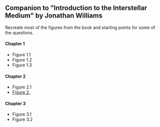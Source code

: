 ## Companion to "Introduction to the Interstellar Medium" by Jonathan Williams

Recreate most of the figures from the book and starting points for some of the questions.

#### Chapter 1
* Figure 1.1
* Figure 1.2
* Figure 1.3

#### Chapter 2
* Figure 2.1
* [Figure 2.](nytimes.com)

#### Chapter 3
* Figure 3.1
* Figure 3.2


